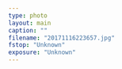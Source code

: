 ```yaml
---
type: photo
layout: main
caption: ""
filename: "20171116223657.jpg"
fstop: "Unknown"
exposure: "Unknown"
---
```

